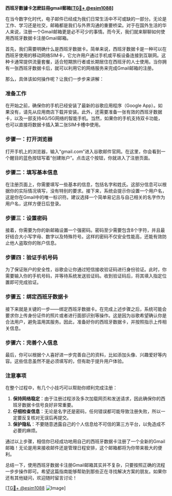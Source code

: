 **西班牙數據卡怎麽註冊gmail郵箱[[TG💪+ @esim1088](https://t.me/s/esim1088)]**

在当今数字化时代，电子邮件已经成为我们日常生活中不可或缺的一部分。无论是工作、学习还是社交，邮箱都是我们与外界沟通的重要桥梁。对于在国外生活的华人来说，注册一个Gmail邮箱更是必不可少的事情。而今天，我们就来聊聊如何使用西班牙数据卡注册Gmail邮箱。

首先，我们需要明确什么是西班牙数据卡。简单来说，西班牙数据卡是一种可以在西班牙使用的移动网络SIM卡，它允许用户通过手机或平板设备连接到互联网。这种卡通常提供流量套餐，适合短期旅行者或长期居住在西班牙的人士使用。当你拥有一张西班牙数据卡后，就可以利用它的网络服务来完成Gmail邮箱的注册。

那么，具体该如何操作呢？让我们一步步来讲解：

### **准备工作**

在开始之前，确保你的手机已经安装了最新的谷歌应用程序（Google App）。如果没有，请先从应用商店下载并安装。此外，还需要准备一张有效的西班牙数据卡，以及一部支持4G/5G网络的智能手机。当然，如果你的手机支持双卡功能，也可以直接将数据卡插入第二张SIM卡槽中使用。

### **步骤一：打开浏览器**

打开手机上的浏览器，输入“gmail.com”进入谷歌邮件官网。在这里，你会看到一个醒目的蓝色按钮写着“创建账户”。点击这个按钮，你就进入了注册页面。

### **步骤二：填写基本信息**

在注册页面上，你需要填写一些基本的信息，包括名字和姓氏。这部分信息可以根据你的实际情况填写，没有特别的要求。接下来，系统会提示你设置一个用户名，这是你在Gmail中的唯一标识符。建议选择一个简单易记且与自己相关的名字作为用户名，这样方便日后登录。

### **步骤三：设置密码**

接着，你需要为你的新邮箱设置一个强密码。密码至少需要包含8个字符，并且最好结合大小写字母、数字以及特殊符号。这样的密码不仅安全性能高，还能有效防止他人盗取你的账户信息。

### **步骤四：验证手机号码**

为了保证账户的安全性，谷歌会让你通过短信接收验证码进行身份验证。此时，你需要输入你的手机号码，并等待系统发送验证码。收到验证码后，将其填入指定位置即可完成验证。

### **步骤五：绑定西班牙数据卡**

接下来就是关键的一步——绑定西班牙数据卡。在完成上述步骤之后，系统可能会要求你上传身份证件的照片或者进行面部识别等操作。这是因为谷歌希望确认你是合法用户，避免滥用其服务。因此，准备好你的西班牙数据卡，并按照指示上传相关信息。

### **步骤六：完善个人信息**

最后，你可以根据个人喜好进一步完善自己的资料，比如添加头像、兴趣爱好等内容。这些信息虽然不是必须填写的，但有助于提升用户体验。

### **注意事项**

在整个过程中，有几个小技巧可以帮助你顺利完成注册：

1. **保持网络稳定**：由于注册过程涉及多次加载网页和发送请求，因此确保你的西班牙数据卡信号良好非常重要。
2. **仔细检查信息**：无论是名字还是密码，任何错误都可能导致注册失败，所以一定要反复核对无误后再提交。
3. **保护隐私**：不要随意透露自己的个人信息给不可信的第三方平台，以免造成不必要的麻烦。

通过以上步骤，相信你已经成功地用自己的西班牙数据卡注册了一个全新的Gmail邮箱！无论是用来接收邮件还是管理日程安排，这个邮箱都将为你带来极大的便利。

总结一下，使用西班牙数据卡注册Gmail邮箱其实并不复杂，只要按照正确的流程一步步操作即可。希望这篇指南能够帮助到那些正在寻找解决方案的朋友。如果你还有其他疑问，欢迎随时留言讨论！

[[TG💪+ @esim1088](https://t.me/s/esim1088) ![Image](https://i.postimg.cc/4NQfJmqS/Snipaste-2025-05-13-00-14-12.png)]